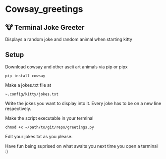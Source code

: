 # Cowsay_greetings
## 🐮 Terminal Joke Greeter
Displays a random joke and random animal when starting kitty
## Setup
Download cowsay and other ascii art animals via pip or pipx
```
pip install cowsay
```

Make a jokes.txt file at 
```
~.config/kitty/jokes.txt
```
Write the jokes you want to display into it. Every joke has to be on a new line respectively.


Make the script executable in your terminal
```
chmod +x ~/path/to/git/repo/greetings.py
```
Edit your jokes.txt as you please.

Have fun being suprised on what awaits you next time you open a terminal :)
